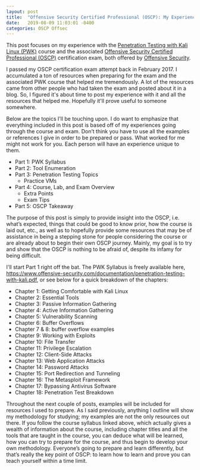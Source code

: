 ```yaml
---
layout: post
title:  "Offensive Security Certified Professional (OSCP): My Experience"
date:   2019-08-09 11:03:01 -0400
categories: OSCP Offsec
---
```


This post focuses on my experience with the [Penetration Testing with Kali Linux (PWK)](https://www.offensive-security.com/information-security-training/penetration-testing-training-kali-linux/) course and the associated [Offensive Security Certified Professional (OSCP)](https://www.offensive-security.com/information-security-certifications/oscp-offensive-security-certified-professional/) certification exam, both offered by [Offensive Security](https://www.offensive-security.com/).

I passed my OSCP certification exam attempt back in February 2017. I accumulated a ton of resources when preparing for the exam and the associated PWK course that helped me tremendously. A lot of the resources came from other people who had taken the exam and posted about it in a blog. So, I figured it's about time to post my experience with it and all the resources that helped me. Hopefully it'll prove useful to someone somewhere.

Below are the topics I’ll be touching upon. I do want to emphasize that everything included in this post is based off of my experiences going through the course and exam. Don’t think you have to use all the examples or references I give in order to be prepared or pass. What worked for me might not work for you. Each person will have an experience unique to them.

* Part 1: PWK Syllabus
* Part 2: Tool Enumeration
* Part 3: Penetration Testing Topics
    * Practice VMs
* Part 4: Course, Lab, and Exam Overview
    * Extra Points
    * Exam Tips
* Part 5: OSCP Takeaway


The purpose of this post is simply to provide insight into the OSCP, i.e. what’s expected, things that could be good to know prior, how the course is laid out, etc., as well as to hopefully provide some resources that may be of assistance in being a stepping stone for people considering the course or are already about to begin their own OSCP journey. Mainly, my goal is to try and show that the OSCP is nothing to be afraid of, despite its infamy for being difficult.

I'll start Part 1 right off the bat. The PWK Syllabus is freely available here, <https://www.offensive-security.com/documentation/penetration-testing-with-kali.pdf>, or see below for a quick breakdown of the chapters:

- Chapter 1: Getting Comfortable with Kali Linux
- Chapter 2: Essential Tools
- Chapter 3: Passive Information Gathering
- Chapter 4: Active Information Gathering
- Chapter 5: Vulnerability Scanning
- Chapter 6: Buffer Overflows
- Chapter 7 & 8: buffer overflow examples
- Chapter 9: Working with Exploits
- Chapter 10: File Transfer
- Chapter 11: Privilege Escalation
- Chapter 12: Client-Side Attacks
- Chapter 13: Web Application Attacks
- Chapter 14: Password Attacks
- Chapter 15: Port Redirection and Tunneling
- Chapter 16: The Metasploit Framework
- Chapter 17: Bypassing Antivirus Software
- Chapter 18: Penetration Test Breakdown

Throughout the next couple of posts, examples will be included for resources I used to prepare. As I said previously, anything I outline will show my methodology for studying; my examples are not the only resources out there. If you follow the course syllabus linked above, which actually gives a wealth of information about the course, including chapter titles and all the tools that are taught in the course, you can deduce what will be learned, how you can try to prepare for the course, and thus begin to develop your own methodology. Everyone’s going to prepare and learn differently, but that’s really the key point of OSCP: to learn how to learn and prove you can teach yourself within a time limit.
